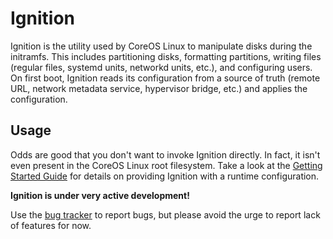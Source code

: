 # Ignition #

Ignition is the utility used by CoreOS Linux to manipulate disks during the initramfs. This includes partitioning disks, formatting partitions, writing files (regular files, systemd units, networkd units, etc.), and configuring users. On first boot, Ignition reads its configuration from a source of truth (remote URL, network metadata service, hypervisor bridge, etc.) and applies the configuration.

## Usage ##

Odds are good that you don't want to invoke Ignition directly. In fact, it isn't even present in the CoreOS Linux root filesystem. Take a look at the [Getting Started Guide][getting started] for details on providing Ignition with a runtime configuration.

[getting started]: doc/getting-started.md

**Ignition is under very active development!**

Use the [bug tracker][issues] to report bugs, but please avoid the urge to report lack of features for now.

[issues]: https://github.com/coreos/bugs/issues/new?labels=component/ignition
